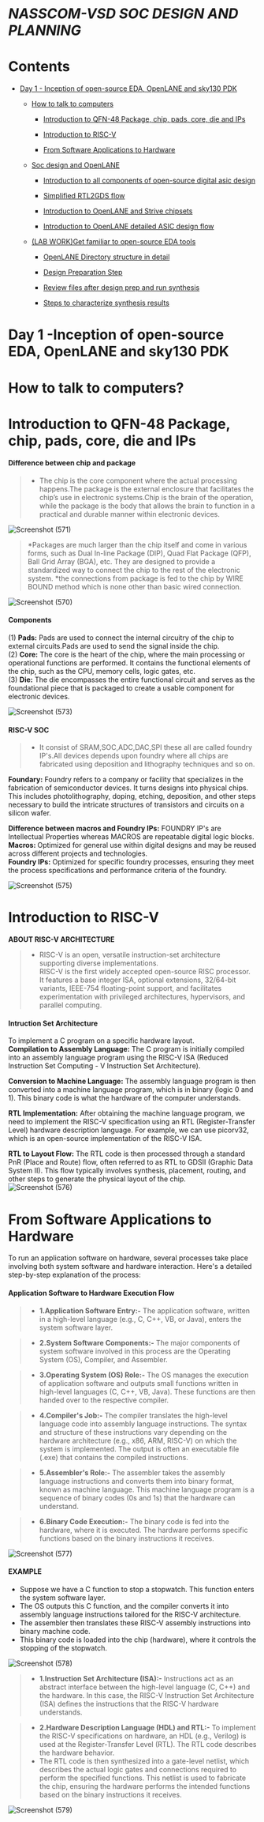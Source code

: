 # *NASSCOM-VSD SOC DESIGN AND PLANNING*
# Contents 
 <div class="unit1">
  <ul>
    <li><a href="#header-1">Day 1 - Inception of open-source EDA, OpenLANE and sky130 PDK</a></li>
	<ul>
        <li><a href="#header-1_1"> How to talk to computers</a></li>
		<ul>
			<li><a href="#header-1_1_1">Introduction to QFN-48 Package, chip, pads, core, die and IPs</a></li>
		</ul>
		<ul>
			<li><a href="#header-1_1_2">Introduction to RISC-V</a></li>
		</ul>
		<ul>
			<li><a href="#header-1_1_3">From Software Applications to Hardware</a></li>
		</ul>
      </ul>
      <ul>
        <li><a href="#header-1_2">Soc design and OpenLANE</a></li>
	      <ul>
			<li><a href="#header-1_2_1">Introduction to all components of open-source digital asic design</a></li>
		</ul>
		<ul>
			<li><a href="#header-1_2_2"> Simplified RTL2GDS flow</a></li>
		</ul>
		<ul>
			<li><a href="#header-1_2_3">Introduction to OpenLANE and Strive chipsets</a></li>
		</ul>
	      <ul>
			<li><a href="#header-1_2_4">Introduction to OpenLANE detailed ASIC design flow</a></li>
		</ul>
      </ul>
	<ul>
        <li><a href="#header-1_3">(LAB WORK)Get familiar to open-source EDA tools</a></li>
		<ul>
			<li><a href="#header-1_3_1">OpenLANE Directory structure in detail</a></li>
		</ul>
		<ul>
			<li><a href="#header-1_3_2">Design Preparation Step</a></li>
		</ul>
		<ul>
			<li><a href="#header-1_3_3">Review files after design prep and run synthesis</a></li>
		</ul>
		<ul>
			<li><a href="#header-1_3_5">Steps to characterize synthesis results</a></li>
		</ul>
      </ul>
   </div>

# <h1 id="header-1">Day 1 -Inception of open-source EDA, OpenLANE and sky130 PDK</h1>	 
## <h1 id="header-1_1">How to talk to computers?</h1>
### <h1 id="header-1_1_1">Introduction to QFN-48 Package, chip, pads, core, die and IPs</h1>
#### Difference between chip and package
>* The chip is the core component where the actual processing happens.The package is the external enclosure that facilitates the chip’s use in electronic systems.Chip is the brain of the operation, while the package is the body that allows the brain to function in a practical and durable manner within electronic devices.

![Screenshot (571)](https://github.com/simrangupta29/nasscom-vsd-soc-design-planning/assets/130252328/12a15dbd-84c8-4d19-9a47-e8db57caddaf)


>*Packages are much larger than the chip itself and come in various forms, such as Dual In-line Package (DIP), Quad Flat Package (QFP), Ball Grid Array (BGA), etc. They are designed to provide a standardized way to connect the chip to the rest of the electronic system.
>*the connections from package is fed to the chip by WIRE BOUND method which is none other than basic wired connection.

![Screenshot (570)](https://github.com/simrangupta29/nasscom-vsd-soc-design-planning/assets/130252328/171f8fc9-f8cb-40b2-8f25-c448d0c3e80a)


#### Components 
(1) **Pads:** Pads are used to connect the internal circuitry of the chip to external circuits.Pads are used to send the signal inside the chip.</br>
(2) **Core:** The core is the heart of the chip, where the main processing or operational functions are performed. It contains the functional elements of the chip, such as the CPU, memory cells, logic gates, etc.</br>
(3) **Die:** The die encompasses the entire functional circuit and serves as the foundational piece that is packaged to create a usable component for electronic devices.</br>

![Screenshot (573)](https://github.com/simrangupta29/nasscom-vsd-soc-design-planning/assets/130252328/f9eae00f-b6d5-47b7-b39e-a3e27669147a)


#### RISC-V SOC
>* It consist of SRAM,SOC,ADC,DAC,SPI these all are called foundry IP's.All devices depends upon foundry where all chips are fabricated using deposition and lithography techniques and so on.

**Foundary:**  Foundry refers to a company or facility that specializes in the fabrication of semiconductor devices. It turns designs into physical chips. This includes photolithography, doping, etching, deposition, and other steps necessary to build the intricate structures of transistors and circuits on a silicon wafer.</br>

**Difference between macros and Foundry IPs:** FOUNDRY IP's are Intellectual Properties whereas MACROS are repeatable digital logic blocks.</br>
<b>Macros: </b>Optimized for general use within digital designs and may be reused across different projects and technologies.</br>
<b>Foundry IPs:</b> Optimized for specific foundry processes, ensuring they meet the process specifications and performance criteria of the foundry.</br>

![Screenshot (575)](https://github.com/simrangupta29/nasscom-vsd-soc-design-planning/assets/130252328/864b1cb4-0d54-4da5-aab0-564478de52da)

### <h1 id="header-1_1_2">Introduction to RISC-V</h1>
<b> ABOUT RISC-V ARCHITECTURE </b>

>* RISC-V is an open, versatile instruction-set architecture supporting diverse implementations.</br>
RISC-V is the first widely accepted open-source RISC processor.</br>
It features a base integer ISA, optional extensions, 32/64-bit variants, IEEE-754 floating-point support, and facilitates experimentation with privileged architectures, hypervisors, and parallel computing.

#### Intruction Set Architecture
To implement a C program on a specific hardware layout.<br>
**Compilation to Assembly Language:** The C program is initially compiled into an assembly language program using the RISC-V ISA (Reduced Instruction Set Computing - V Instruction Set Architecture).
<br>

**Conversion to Machine Language:** The assembly language program is then converted into a machine language program, which is in binary (logic 0 and 1). This binary code is what the hardware of the computer understands.
<br>

**RTL Implementation:** After obtaining the machine language program, we need to implement the RISC-V specification using an RTL (Register-Transfer Level) hardware description language. For example, we can use picorv32, which is an open-source implementation of the RISC-V ISA.
<br>

**RTL to Layout Flow:** The RTL code is then processed through a standard PnR (Place and Route) flow, often referred to as RTL to GDSII (Graphic Data System II). This flow typically involves synthesis, placement, routing, and other steps to generate the physical layout of the chip.
<br>
![Screenshot (576)](https://github.com/simrangupta29/nasscom-vsd-soc-design-planning/assets/130252328/6cf92767-7918-4e38-b09e-4c906e03388d)

### <h1 id="header-1_1_3">From Software Applications to Hardware</h1>

To run an application software on hardware, several processes take place involving both system software and hardware interaction. Here's a detailed step-by-step explanation of the process:

#### Application Software to Hardware Execution Flow
>* **1.Application Software Entry:-** The application software, written in a high-level language (e.g., C, C++, VB, or Java), enters the system software layer.

>* **2.System Software Components:-** The major components of system software involved in this process are the Operating System (OS), Compiler, and Assembler.

>* **3.Operating System (OS) Role:-** The OS manages the execution of application software and outputs small functions written in high-level languages (C, C++, VB, Java).
These functions are then handed over to the respective compiler.

>* **4.Compiler's Job:-** The compiler translates the high-level language code into assembly language instructions.
The syntax and structure of these instructions vary depending on the hardware architecture (e.g., x86, ARM, RISC-V) on which the system is implemented.
The output is often an executable file (.exe) that contains the compiled instructions.


>* **5.Assembler's Role:-** The assembler takes the assembly language instructions and converts them into binary format, known as machine language.
This machine language program is a sequence of binary codes (0s and 1s) that the hardware can understand.

>* **6.Binary Code Execution:-** The binary code is fed into the hardware, where it is executed. The hardware performs specific functions based on the binary instructions it receives.

![Screenshot (577)](https://github.com/simrangupta29/nasscom-vsd-soc-design-planning/assets/130252328/c1dd5aa6-c5bb-4891-a8dc-986f89ef0026)

#### EXAMPLE
* Suppose we have a C function to stop a stopwatch. This function enters the system software layer.
* The OS outputs this C function, and the compiler converts it into assembly language instructions tailored for the RISC-V architecture.
* The assembler then translates these RISC-V assembly instructions into binary machine code.
* This binary code is loaded into the chip (hardware), where it controls the stopping of the stopwatch.

![Screenshot (578)](https://github.com/simrangupta29/nasscom-vsd-soc-design-planning/assets/130252328/84210e79-b69d-4a65-9181-17cdac3062aa)

>* **1.Instruction Set Architecture (ISA):-** Instructions act as an abstract interface between the high-level language (C, C++) and the hardware.
In this case, the RISC-V Instruction Set Architecture (ISA) defines the instructions that the RISC-V hardware understands.

>* **2.Hardware Description Language (HDL) and RTL:-** To implement the RISC-V specifications on hardware, an HDL (e.g., Verilog) is used at the Register-Transfer Level (RTL).
The RTL code describes the hardware behavior.
>* The RTL code is then synthesized into a gate-level netlist, which describes the actual logic gates and connections required to perform the specified functions.
This netlist is used to fabricate the chip, ensuring the hardware performs the intended functions based on the binary instructions it receives.

![Screenshot (579)](https://github.com/simrangupta29/nasscom-vsd-soc-design-planning/assets/130252328/326ad533-edd7-4f37-8cf1-fb646cd1cc0b)
